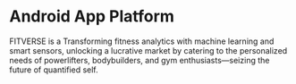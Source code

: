 # Android App Platform
FITVERSE is a Transforming fitness analytics with machine learning and smart sensors, unlocking a lucrative market by catering to the personalized needs of powerlifters, bodybuilders, and gym enthusiasts—seizing the future of quantified self.
